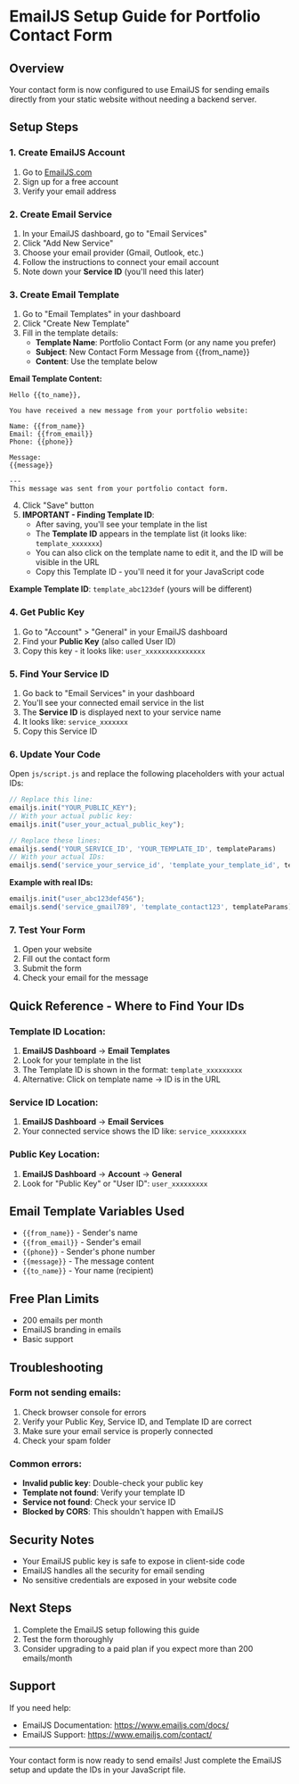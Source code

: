 # EmailJS Setup Guide for Portfolio Contact Form

## Overview
Your contact form is now configured to use EmailJS for sending emails directly from your static website without needing a backend server.

## Setup Steps

### 1. Create EmailJS Account
1. Go to [EmailJS.com](https://www.emailjs.com/)
2. Sign up for a free account
3. Verify your email address

### 2. Create Email Service
1. In your EmailJS dashboard, go to "Email Services"
2. Click "Add New Service"
3. Choose your email provider (Gmail, Outlook, etc.)
4. Follow the instructions to connect your email account
5. Note down your **Service ID** (you'll need this later)

### 3. Create Email Template
1. Go to "Email Templates" in your dashboard
2. Click "Create New Template"
3. Fill in the template details:
   - **Template Name**: Portfolio Contact Form (or any name you prefer)
   - **Subject**: New Contact Form Message from {{from_name}}
   - **Content**: Use the template below

**Email Template Content:**
```
Hello {{to_name}},

You have received a new message from your portfolio website:

Name: {{from_name}}
Email: {{from_email}}
Phone: {{phone}}

Message:
{{message}}

---
This message was sent from your portfolio contact form.
```

4. Click "Save" button
5. **IMPORTANT - Finding Template ID**: 
   - After saving, you'll see your template in the list
   - The **Template ID** appears in the template list (it looks like: `template_xxxxxxx`)
   - You can also click on the template name to edit it, and the ID will be visible in the URL
   - Copy this Template ID - you'll need it for your JavaScript code

**Example Template ID**: `template_abc123def` (yours will be different)

### 4. Get Public Key
1. Go to "Account" > "General" in your EmailJS dashboard
2. Find your **Public Key** (also called User ID)
3. Copy this key - it looks like: `user_xxxxxxxxxxxxxxx`

### 5. Find Your Service ID
1. Go back to "Email Services" in your dashboard
2. You'll see your connected email service in the list
3. The **Service ID** is displayed next to your service name
4. It looks like: `service_xxxxxxx`
5. Copy this Service ID

### 6. Update Your Code
Open `js/script.js` and replace the following placeholders with your actual IDs:

```javascript
// Replace this line:
emailjs.init("YOUR_PUBLIC_KEY");
// With your actual public key:
emailjs.init("user_your_actual_public_key");

// Replace these lines:
emailjs.send('YOUR_SERVICE_ID', 'YOUR_TEMPLATE_ID', templateParams)
// With your actual IDs:
emailjs.send('service_your_service_id', 'template_your_template_id', templateParams)
```

**Example with real IDs:**
```javascript
emailjs.init("user_abc123def456");
emailjs.send('service_gmail789', 'template_contact123', templateParams)
```

### 7. Test Your Form
1. Open your website
2. Fill out the contact form
3. Submit the form
4. Check your email for the message

## Quick Reference - Where to Find Your IDs

### Template ID Location:
1. **EmailJS Dashboard** → **Email Templates**
2. Look for your template in the list
3. The Template ID is shown in the format: `template_xxxxxxxxx`
4. Alternative: Click on template name → ID is in the URL

### Service ID Location:
1. **EmailJS Dashboard** → **Email Services** 
2. Your connected service shows the ID like: `service_xxxxxxxxx`

### Public Key Location:
1. **EmailJS Dashboard** → **Account** → **General**
2. Look for "Public Key" or "User ID": `user_xxxxxxxxx`

## Email Template Variables Used
- `{{from_name}}` - Sender's name
- `{{from_email}}` - Sender's email
- `{{phone}}` - Sender's phone number
- `{{message}}` - The message content
- `{{to_name}}` - Your name (recipient)

## Free Plan Limits
- 200 emails per month
- EmailJS branding in emails
- Basic support

## Troubleshooting

### Form not sending emails:
1. Check browser console for errors
2. Verify your Public Key, Service ID, and Template ID are correct
3. Make sure your email service is properly connected
4. Check your spam folder

### Common errors:
- **Invalid public key**: Double-check your public key
- **Template not found**: Verify your template ID
- **Service not found**: Check your service ID
- **Blocked by CORS**: This shouldn't happen with EmailJS

## Security Notes
- Your EmailJS public key is safe to expose in client-side code
- EmailJS handles all the security for email sending
- No sensitive credentials are exposed in your website code

## Next Steps
1. Complete the EmailJS setup following this guide
2. Test the form thoroughly
3. Consider upgrading to a paid plan if you expect more than 200 emails/month

## Support
If you need help:
- EmailJS Documentation: https://www.emailjs.com/docs/
- EmailJS Support: https://www.emailjs.com/contact/

---
Your contact form is now ready to send emails! Just complete the EmailJS setup and update the IDs in your JavaScript file.
